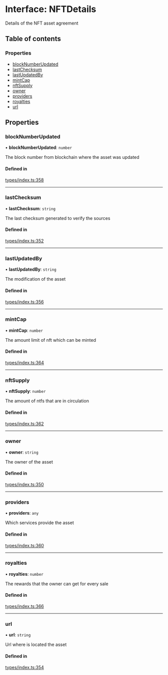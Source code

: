 # Interface: NFTDetails

Details of the NFT asset agreement

## Table of contents

### Properties

- [blockNumberUpdated](NFTDetails.md#blocknumberupdated)
- [lastChecksum](NFTDetails.md#lastchecksum)
- [lastUpdatedBy](NFTDetails.md#lastupdatedby)
- [mintCap](NFTDetails.md#mintcap)
- [nftSupply](NFTDetails.md#nftsupply)
- [owner](NFTDetails.md#owner)
- [providers](NFTDetails.md#providers)
- [royalties](NFTDetails.md#royalties)
- [url](NFTDetails.md#url)

## Properties

### blockNumberUpdated

• **blockNumberUpdated**: `number`

The block number from blockchain where the asset was updated

#### Defined in

[types/index.ts:358](https://github.com/nevermined-io/components-catalog/blob/92824c5/lib/src/types/index.ts#L358)

___

### lastChecksum

• **lastChecksum**: `string`

The last checksum generated to verify the sources

#### Defined in

[types/index.ts:352](https://github.com/nevermined-io/components-catalog/blob/92824c5/lib/src/types/index.ts#L352)

___

### lastUpdatedBy

• **lastUpdatedBy**: `string`

The modification of the asset

#### Defined in

[types/index.ts:356](https://github.com/nevermined-io/components-catalog/blob/92824c5/lib/src/types/index.ts#L356)

___

### mintCap

• **mintCap**: `number`

The amount limit of nft which can be minted

#### Defined in

[types/index.ts:364](https://github.com/nevermined-io/components-catalog/blob/92824c5/lib/src/types/index.ts#L364)

___

### nftSupply

• **nftSupply**: `number`

The amount of ntfs that are in circulation

#### Defined in

[types/index.ts:362](https://github.com/nevermined-io/components-catalog/blob/92824c5/lib/src/types/index.ts#L362)

___

### owner

• **owner**: `string`

The owner of the asset

#### Defined in

[types/index.ts:350](https://github.com/nevermined-io/components-catalog/blob/92824c5/lib/src/types/index.ts#L350)

___

### providers

• **providers**: `any`

Which services provide the asset

#### Defined in

[types/index.ts:360](https://github.com/nevermined-io/components-catalog/blob/92824c5/lib/src/types/index.ts#L360)

___

### royalties

• **royalties**: `number`

The rewards that the owner can get for every sale

#### Defined in

[types/index.ts:366](https://github.com/nevermined-io/components-catalog/blob/92824c5/lib/src/types/index.ts#L366)

___

### url

• **url**: `string`

Url where is located the asset

#### Defined in

[types/index.ts:354](https://github.com/nevermined-io/components-catalog/blob/92824c5/lib/src/types/index.ts#L354)

